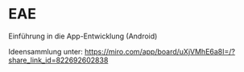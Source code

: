 # EAE
Einführung in die App-Entwicklung (Android)


Ideensammlung unter: https://miro.com/app/board/uXjVMhE6a8I=/?share_link_id=822692602838